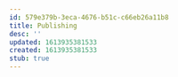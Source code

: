 ```yaml
---
id: 579e379b-3eca-4676-b51c-c66eb26a11b8
title: Publishing
desc: ''
updated: 1613935381533
created: 1613935381533
stub: true
---
```


